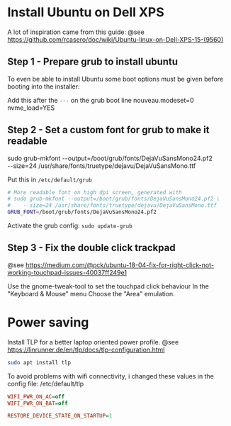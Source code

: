 # Install Ubuntu on Dell XPS

A lot of inspiration came from this guide:
@see https://github.com/rcasero/doc/wiki/Ubuntu-linux-on-Dell-XPS-15-(9560)


## Step 1 - Prepare grub to install ubuntu
To even be able to install Ubuntu some boot options must be given before booting into the installer:

Add this after the `---` on the grub boot line 
nouveau.modeset=0 nvme_load=YES

## Step 2 - Set a custom font for grub to make it readable


sudo grub-mkfont --output=/boot/grub/fonts/DejaVuSansMono24.pf2 \
  --size=24 /usr/share/fonts/truetype/dejavu/DejaVuSansMono.ttf


Put this in `/etc/default/grub`

```sh
# More readable font on high dpi screen, generated with
# sudo grub-mkfont --output=/boot/grub/fonts/DejaVuSansMono24.pf2 \
#    --size=24 /usr/share/fonts/truetype/dejavu/DejaVuSansMono.ttf
GRUB_FONT=/boot/grub/fonts/DejaVuSansMono24.pf2
```

Activate the grub config:
`sudo update-grub`


## Step 3 - Fix the double click trackpad

@see https://medium.com/@pck/ubuntu-18-04-fix-for-right-click-not-working-touchpad-issues-40037ff249e1

Use the gnome-tweak-tool to set the touchpad click behaviour
In the "Keyboard & Mouse" menu Choose the "Area" emulation.


# Power saving
Install TLP for a better laptop oriented power profile.
@see https://linrunner.de/en/tlp/docs/tlp-configuration.html

```sh
sudo apt install tlp
```

To avoid problems with wifi connectivity, i changed these values in the config file: /etc/default/tlp
```ini
WIFI_PWR_ON_AC=off
WIFI_PWR_ON_BAT=off

RESTORE_DEVICE_STATE_ON_STARTUP=1
```
